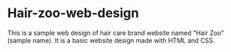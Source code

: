 # Hair-zoo-web-design
This is a sample web design of hair care brand website named "Hair Zoo"(sample name).
It is a basic website design made with HTML and CSS. 
